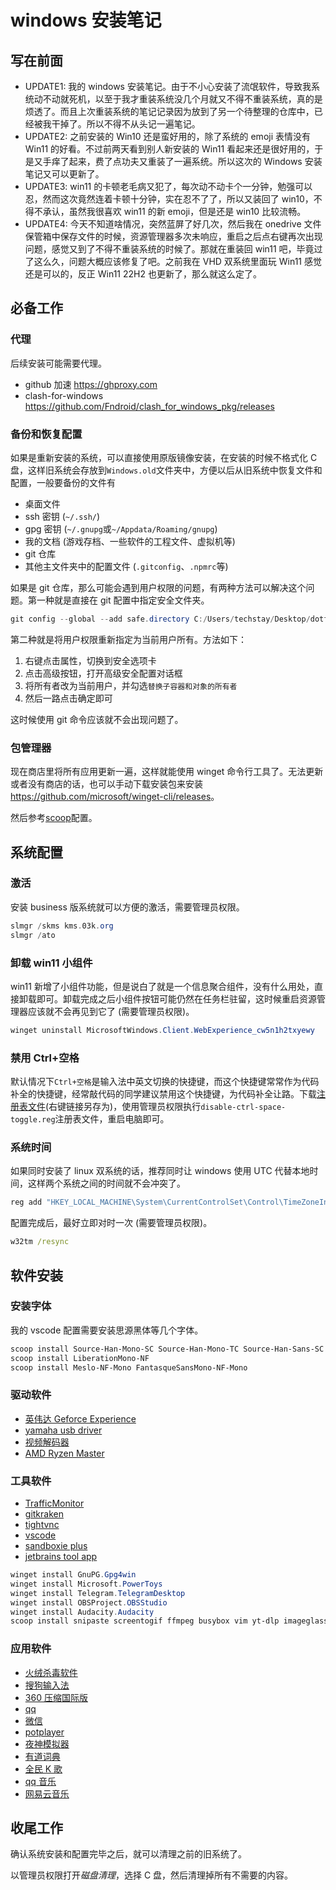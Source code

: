 # windows 安装笔记

## 写在前面

- UPDATE1: 我的 windows 安装笔记。由于不小心安装了流氓软件，导致我系统动不动就死机，以至于我才重装系统没几个月就又不得不重装系统，真的是烦透了。而且上次重装系统的笔记记录因为放到了另一个待整理的仓库中，已经被我干掉了。所以不得不从头记一遍笔记。
- UPDATE2: 之前安装的 Win10 还是蛮好用的，除了系统的 emoji 表情没有 Win11 的好看。不过前两天看到别人新安装的 Win11 看起来还是很好用的，于是又手痒了起来，费了点功夫又重装了一遍系统。所以这次的 Windows 安装笔记又可以更新了。
- UPDATE3: win11 的卡顿老毛病又犯了，每次动不动卡个一分钟，勉强可以忍，然而这次竟然连着卡顿十分钟，实在忍不了了，所以又装回了 win10，不得不承认，虽然我很喜欢 win11 的新 emoji，但是还是 win10 比较流畅。
- UPDATE4: 今天不知道啥情况，突然蓝屏了好几次，然后我在 onedrive 文件保管箱中保存文件的时候，资源管理器多次未响应，重启之后点右键再次出现问题，感觉又到了不得不重装系统的时候了。那就在重装回 win11 吧，毕竟过了这么久，问题大概应该修复了吧。之前我在 VHD 双系统里面玩 Win11 感觉还是可以的，反正 Win11 22H2 也更新了，那么就这么定了。

## 必备工作

### 代理

后续安装可能需要代理。

- github 加速 <https://ghproxy.com>
- clash-for-windows <https://github.com/Fndroid/clash_for_windows_pkg/releases>

### 备份和恢复配置

如果是重新安装的系统，可以直接使用原版镜像安装，在安装的时候不格式化 C 盘，这样旧系统会存放到`Windows.old`文件夹中，方便以后从旧系统中恢复文件和配置，一般要备份的文件有

- 桌面文件
- ssh 密钥 (`~/.ssh/`)
- gpg 密钥 (`~/.gnupg`或`~/Appdata/Roaming/gnupg`)
- 我的文档 (游戏存档、一些软件的工程文件、虚拟机等)
- git 仓库
- 其他主文件夹中的配置文件 (`.gitconfig`、`.npmrc`等)

如果是 git 仓库，那么可能会遇到用户权限的问题，有两种方法可以解决这个问题。第一种就是直接在 git 配置中指定安全文件夹。

```powershell
git config --global --add safe.directory C:/Users/techstay/Desktop/dotfiles
```

第二种就是将用户权限重新指定为当前用户所有。方法如下：

1. 右键点击属性，切换到安全选项卡
1. 点击高级按钮，打开高级安全配置对话框
1. 将所有者改为当前用户，并勾选`替换子容器和对象的所有者`
1. 然后一路点击确定即可

这时候使用 git 命令应该就不会出现问题了。

### 包管理器

现在商店里将所有应用更新一遍，这样就能使用 winget 命令行工具了。无法更新或者没有商店的话，也可以手动下载安装包来安装 <https://github.com/microsoft/winget-cli/releases>。

然后参考[scoop](scoop.md)配置。

## 系统配置

### 激活

安装 business 版系统就可以方便的激活，需要管理员权限。

```powershell
slmgr /skms kms.03k.org
slmgr /ato
```

### 卸载 win11 小组件

win11 新增了小组件功能，但是说白了就是一个信息聚合组件，没有什么用处，直接卸载即可。卸载完成之后小组件按钮可能仍然在任务栏驻留，这时候重启资源管理器应该就不会再见到它了 (需要管理员权限)。

```powershell
winget uninstall MicrosoftWindows.Client.WebExperience_cw5n1h2txyewy
```

### 禁用 Ctrl+空格

默认情况下`Ctrl+空格`是输入法中英文切换的快捷键，而这个快捷键常常作为代码补全的快捷键，经常敲代码的同学建议禁用这个快捷键，为代码补全让路。下载[注册表文件](/windows/disable-ctrl-space-hotkey.reg)(右键链接另存为)，使用管理员权限执行`disable-ctrl-space-toggle.reg`注册表文件，重启电脑即可。

### 系统时间

如果同时安装了 linux 双系统的话，推荐同时让 windows 使用 UTC 代替本地时间，这样两个系统之间的时间就不会冲突了。

```powershell
reg add "HKEY_LOCAL_MACHINE\System\CurrentControlSet\Control\TimeZoneInformation" /v RealTimeIsUniversal /d 1 /t REG_DWORD /f
```

配置完成后，最好立即对时一次 (需要管理员权限)。

```cmd
w32tm /resync
```

## 软件安装

### 安装字体

我的 vscode 配置需要安装思源黑体等几个字体。

```powershell
scoop install Source-Han-Mono-SC Source-Han-Mono-TC Source-Han-Sans-SC Source-Han-Sans-TC Source-Han-Sans-J
scoop install LiberationMono-NF
scoop install Meslo-NF-Mono FantasqueSansMono-NF-Mono
```

### 驱动软件

- [英伟达 Geforce Experience](https://www.nvidia.com/en-us/geforce/geforce-experience/)
- [yamaha usb driver](https://usa.yamaha.com/support/updates/yamaha_steinberg_usb_driver_for_win.html)
- [视频解码器](https://codecguide.com/klcp_beta.htm)
- [AMD Ryzen Master](https://www.amd.com/zh-hans/technologies/ryzen-master)

### 工具软件

- [TrafficMonitor](https://gitee.com/zhongyang219/TrafficMonitor/releases)
- [gitkraken](https://www.gitkraken.com/download/windows64)
- [tightvnc](https://www.tightvnc.com/download.php)
- [vscode](https://code.visualstudio.com)
- [sandboxie plus](https://github.com/sandboxie-plus/Sandboxie/releases)
- [jetbrains tool app](https://www.jetbrains.com/toolbox-app/)

```powershell
winget install GnuPG.Gpg4win
winget install Microsoft.PowerToys
winget install Telegram.TelegramDesktop
winget install OBSProject.OBSStudio
winget install Audacity.Audacity
scoop install snipaste screentogif ffmpeg busybox vim yt-dlp imageglass exiftool
```

### 应用软件

- [火绒杀毒软件](https://www.huorong.cn/person5.html)
- [搜狗输入法](https://pinyin.sogou.com/)
- [360 压缩国际版](https://www.360totalsecurity.com/zh-cn/360zip/)
- [qq](https://im.qq.com/pcqq)
- [微信](https://pc.weixin.qq.com)
- [potplayer](https://potplayer.daum.net)
- [夜神模拟器](https://www.yeshen.com)
- [有道词典](http://cidian.youdao.com/index.html)
- [全民 K 歌](https://kg.qq.com/index-pc.html)
- [qq 音乐](https://y.qq.com)
- [网易云音乐](https://music.163.com/#/download)

## 收尾工作

确认系统安装和配置完毕之后，就可以清理之前的旧系统了。

以管理员权限打开*磁盘清理*，选择 C 盘，然后清理掉所有不需要的内容。
